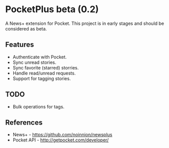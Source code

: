 PocketPlus beta (0.2)
=====================

A News+ extension for Pocket.
This project is in early stages and should be considered as beta.


Features
-------------------------------
* Authenticate with Pocket.
* Sync unread stories.
* Sync favorite (starred) storries.
* Handle read/unread requests.
* Support for tagging stories. 

TODO
-------------------------------
* Bulk operations for tags.

References
-------------------------------
* News+ - https://github.com/noinnion/newsplus
* Pocket API - http://getpocket.com/developer/
